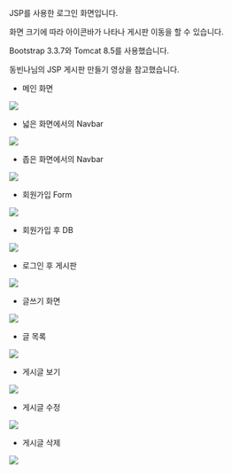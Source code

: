 JSP를 사용한 로그인 화면입니다. 

화면 크기에 따라 아이콘바가 나타나 게시판 이동을 할 수 있습니다. 

Bootstrap 3.3.7와 Tomcat 8.5를 사용했습니다.

동빈나님의 JSP 게시판 만들기 영상을 참고했습니다.


- 메인 화면
<img src="https://user-images.githubusercontent.com/82144761/144809539-ef8a9bf6-1e8a-4cc4-855c-f6048dab6c67.png"/>

- 넓은 화면에서의 Navbar
<img src="https://user-images.githubusercontent.com/82144761/144203276-2a89d924-9688-4bbc-b691-9baa129e4d48.png"/>

- 좁은 화면에서의 Navbar
<img src="https://user-images.githubusercontent.com/82144761/144207342-e8be5985-31ad-4c1a-9a5a-826627885c19.png"/>

- 회원가입 Form
<img src="https://user-images.githubusercontent.com/82144761/144737544-03ef9ec8-fab8-4967-938c-280553a54ed3.png"/>

- 회원가입 후 DB
<img src="https://user-images.githubusercontent.com/82144761/144738179-ca21a7d6-3089-4a5b-9882-370f59b76e87.png"/>

- 로그인 후 게시판
<img src="https://user-images.githubusercontent.com/82144761/144747550-3ae205c7-33ad-4997-a98c-cf1d48578398.png"/>

- 글쓰기 화면
<img src="https://user-images.githubusercontent.com/82144761/144749469-606b14f1-170d-43ec-b2af-d426ee1b98cf.png"/>

- 글 목록
<img src="https://user-images.githubusercontent.com/82144761/144751035-2acee926-47f2-4c4e-9aec-0a992bb02aec.png"/>

- 게시글 보기
<img src="https://user-images.githubusercontent.com/82144761/144752729-ca9f3014-bd58-4940-84fc-b181efbabd75.png"/>

- 게시글 수정
<img src="https://user-images.githubusercontent.com/82144761/144800439-e372b11d-d0f1-4187-8d93-a68ff73eb155.png"/>

- 게시글 삭제
<img src="https://user-images.githubusercontent.com/82144761/144800634-f0f31b20-841c-47cb-b731-123bc698badd.png"/>



